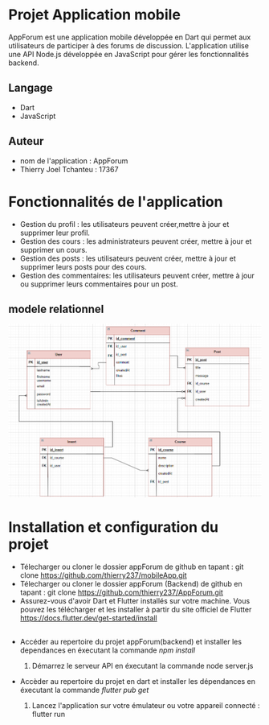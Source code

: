 # Projet Application mobile
AppForum est une application mobile développée en Dart qui permet aux utilisateurs de participer à des forums de discussion. L'application utilise une API Node.js développée en JavaScript pour gérer les fonctionnalités backend.

## Langage
* Dart
* JavaScript

## Auteur
* nom de l'application : AppForum
* Thierry Joel Tchanteu : 17367

# Fonctionnalités de l'application
* Gestion du profil : les utilisateurs peuvent créer,mettre à jour et supprimer leur profil.
* Gestion des cours : les administrateurs peuvent créer, mettre à jour et supprimer un cours.
* Gestion des posts : les utilisateurs peuvent créer, mettre à jour et supprimer leurs posts pour des cours.
* Gestion des commentaires: les utilisateurs peuvent créer, mettre à jour ou supprimer leurs commentaires pour un post.

## modele relationnel
![Getting Started](./modele_relationnel.png)

# Installation et configuration du projet
* Télecharger ou cloner le dossier appForum de github en tapant : git clone https://github.com/thierry237/mobileApp.git
* Télecharger ou cloner le dossier appForum (Backend) de github en tapant : git clone https://github.com/thierry237/AppForum.git
* Assurez-vous d'avoir Dart et Flutter installés sur votre machine. Vous pouvez les télécharger et les installer à partir du site officiel de Flutter https://docs.flutter.dev/get-started/install
##
* Accéder au repertoire du projet appForum(backend) et installer les dependances en éxecutant la commande *npm install*
    1. Démarrez le serveur API en éxecutant la commande node server.js

* Accèder au repertoire du projet en dart et installer les dépendances en éxecutant la commande *flutter pub get*
    1. Lancez l'application sur votre émulateur ou votre appareil connecté : flutter run

